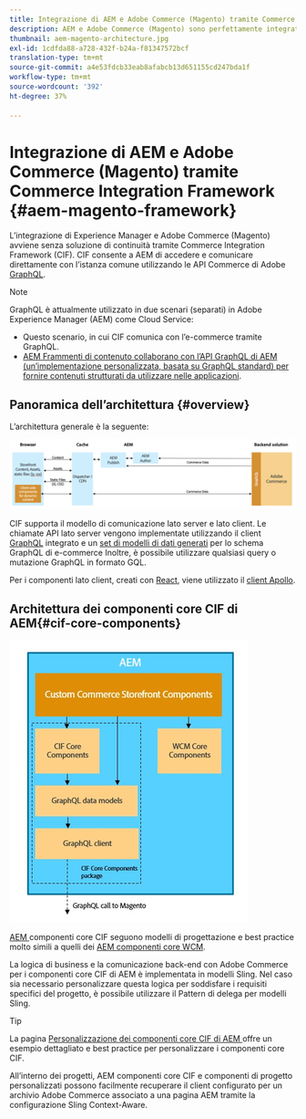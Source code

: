 ```yaml
---
title: Integrazione di AEM e Adobe Commerce (Magento) tramite Commerce Integration Framework
description: AEM e Adobe Commerce (Magento) sono perfettamente integrati tramite Commerce Integration Framework (CIF). CIF consente ad AEM di accedere a un’istanza di Magento e di comunicare con Magento tramite GraphQL. Consente inoltre agli autori AEM di utilizzare i selettori di Prodotto e Categoria e la console Prodotti per sfogliare i dati di prodotti e categorie recuperati on-demand da Magento. Inoltre, CIF fornisce una vetrina pronta all’uso che può accelerare i progetti di commerce.
thumbnail: aem-magento-architecture.jpg
exl-id: 1cdfda88-a728-432f-b24a-f81347572bcf
translation-type: tm+mt
source-git-commit: a4e53fdcb33eab8afabcb13d651155cd247bda1f
workflow-type: tm+mt
source-wordcount: '392'
ht-degree: 37%

---
```


# Integrazione di AEM e Adobe Commerce (Magento) tramite Commerce Integration Framework {#aem-magento-framework}

L’integrazione di Experience Manager e Adobe Commerce (Magento) avviene senza soluzione di continuità tramite Commerce Integration Framework (CIF). CIF consente a AEM di accedere e comunicare direttamente con l’istanza comune utilizzando le API Commerce di Adobe [GraphQL](https://devdocs.magento.com/guides/v2.4/graphql/).

>[!NOTE]
>
>GraphQL è attualmente utilizzato in due scenari (separati) in Adobe Experience Manager (AEM) come Cloud Service:
>
>* Questo scenario, in cui CIF comunica con l’e-commerce tramite GraphQL.
>* [AEM Frammenti di contenuto collaborano con l’API GraphQL di AEM (un’implementazione personalizzata, basata su GraphQL standard) per fornire contenuti strutturati da utilizzare nelle applicazioni](/help/assets/content-fragments/graphql-api-content-fragments.md).


## Panoramica dell’architettura {#overview}

L’architettura generale è la seguente:

![Panoramica dell’architettura CIF ](../assets/AEM_Magento_Architecture.png)

CIF supporta il modello di comunicazione lato server e lato client.
Le chiamate API lato server vengono implementate utilizzando il client [GraphQL](https://github.com/adobe/commerce-cif-graphql-client) integrato e un [set di modelli di dati generati](https://github.com/adobe/commerce-cif-magento-graphql) per lo schema GraphQL di e-commerce Inoltre, è possibile utilizzare qualsiasi query o mutazione GraphQL in formato GQL.

Per i componenti lato client, creati con [React](https://reactjs.org/), viene utilizzato il [client Apollo](https://www.apollographql.com/docs/react/).

## Architettura dei componenti core CIF di AEM{#cif-core-components}

![Architettura dei componenti core CIF di AEM](../assets/cif-component-architecture.jpg)

[AEM ](https://github.com/adobe/aem-core-cif-components) componenti core CIF seguono modelli di progettazione e best practice molto simili a quelli dei  [AEM componenti core WCM](https://github.com/adobe/aem-core-wcm-components).

La logica di business e la comunicazione back-end con Adobe Commerce per i componenti core CIF di AEM è implementata in modelli Sling. Nel caso sia necessario personalizzare questa logica per soddisfare i requisiti specifici del progetto, è possibile utilizzare il Pattern di delega per modelli Sling.

>[!TIP]
>
>La pagina [Personalizzazione dei componenti core CIF di AEM ](../customizing/customize-cif-components.md) offre un esempio dettagliato e best practice per personalizzare i componenti core CIF.

All’interno dei progetti, AEM componenti core CIF e componenti di progetto personalizzati possono facilmente recuperare il client configurato per un archivio Adobe Commerce associato a una pagina AEM tramite la configurazione Sling Context-Aware.
